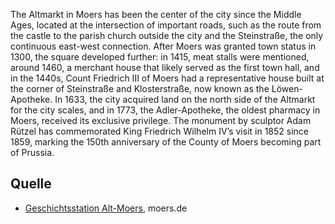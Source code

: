 The Altmarkt in Moers has been the center of the city since the Middle Ages, located at the intersection of important roads, such as the route from the castle to the parish church outside the city and the Steinstraße, the only continuous east-west connection. After Moers was granted town status in 1300, the square developed further: in 1415, meat stalls were mentioned, around 1460, a merchant house that likely served as the first town hall, and in the 1440s, Count Friedrich III of Moers had a representative house built at the corner of Steinstraße and Klosterstraße, now known as the Löwen-Apotheke. In 1633, the city acquired land on the north side of the Altmarkt for the city scales, and in 1773, the Adler-Apotheke, the oldest pharmacy in Moers, received its exclusive privilege. The monument by sculptor Adam Rützel has commemorated King Friedrich Wilhelm IV’s visit in 1852 since 1859, marking the 150th anniversary of the County of Moers becoming part of Prussia.

Quelle
------

* [Geschichtsstation Alt-Moers], moers.de

[Geschichtsstation Alt-Moers]: https://www-moers-de.translate.goog/leben-moers/geschichtsstation/geschichtsstation-01-altstadt?_x_tr_sl=de&_x_tr_tl=en
